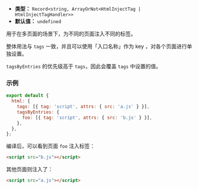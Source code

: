 - **类型：** `Record<string, ArrayOrNot<HtmlInjectTag | HtmlInjectTagHandler>>`
- **默认值：** `undefined`

用于在多页面的场景下，为不同的页面注入不同的标签。

整体用法与 `tags` 一致，并且可以使用「入口名称」作为 key ，对各个页面进行单独设置。

`tagsByEntries` 的优先级高于 `tags`，因此会覆盖 `tags` 中设置的值。

### 示例

```js
export default {
  html: {
    tags: [{ tag: 'script', attrs: { src: 'a.js' } }],
    tagsByEntries: {
      foo: [{ tag: 'script', attrs: { src: 'b.js' } }],
    },
  },
};
```

编译后，可以看到页面 `foo` 注入标签：

```html
<script src="b.js"></script>
```

其他页面则注入了：

```html
<script src="a.js"></script>
```
